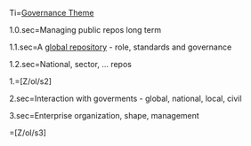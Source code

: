 Ti=<a href="index.php?action=doc&file=S/About/Conference/Theme/Governance/0.md">Governance Theme</a>

1.0.sec=Managing public repos long term

1.1.sec=A <a href="index.php?action=doc&file=S/About/Conference/Theme/Governance/CDL_0.md">global repository</a> - role, standards and governance

1.2.sec=National, sector, ... repos

1.=[Z/ol/s2]
  
2.sec=Interaction with goverments - global, national, local, civil

3.sec=Enterprise organization, shape, management

=[Z/ol/s3]